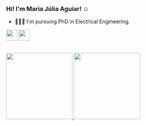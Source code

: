 ### Hi! I'm Maria Júlia Aguiar! ☺


- 👩🏻‍💻 I'm pursuing PhD in Electrical Engineering.

<div> 

   <a href="https://www.linkedin.com/in/mariajuliarosaaguiar/" target="_blank"><img height="30" src="https://img.shields.io/badge/-LinkedIn-%230077B5?style=for-the-badge&logo=linkedin&logoColor=white" target="_blank"></a> 
 	<a href = "mailto:maria.aguiar@engenharia.ufjf.br"><img height="30" src="https://img.shields.io/badge/-maria.aguiar@engenharia.ufjf.br-c14438?style=flat-square&logo=Gmail&logoColor=white&link=mailto:maria.aguiar@engenharia.ufjf.br)" target="_blank"></a>

 
 
 
</div>

##

</div>
  <a href="https://github.com/mariajuliagrin">
  <img height="180em" src="https://github-readme-stats.vercel.app/api?username=mariajuliagrin&count_private=false&show_icons=true&theme=dracula"/>
  <img height="180em" src="https://github-readme-stats.vercel.app/api/top-langs/?username=mariajuliagrin&layout=compact&langs_count=7&theme=dracula"/>
</div>


